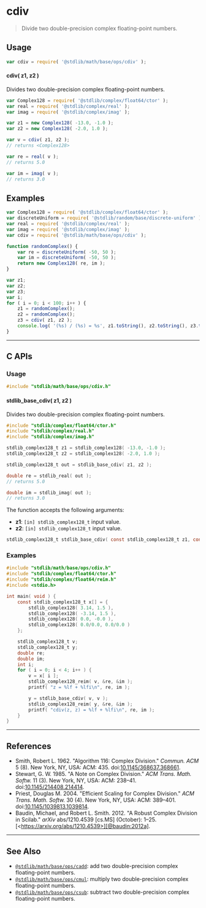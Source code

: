 <!--

@license Apache-2.0

Copyright (c) 2018 The Stdlib Authors.

Licensed under the Apache License, Version 2.0 (the "License");
you may not use this file except in compliance with the License.
You may obtain a copy of the License at

   http://www.apache.org/licenses/LICENSE-2.0

Unless required by applicable law or agreed to in writing, software
distributed under the License is distributed on an "AS IS" BASIS,
WITHOUT WARRANTIES OR CONDITIONS OF ANY KIND, either express or implied.
See the License for the specific language governing permissions and
limitations under the License.

-->

# cdiv

> Divide two double-precision complex floating-point numbers.

<section class="intro">

</section>

<!-- /.intro -->

<section class="usage">

## Usage

```javascript
var cdiv = require( '@stdlib/math/base/ops/cdiv' );
```

#### cdiv( z1, z2 )

Divides two double-precision complex floating-point numbers.

```javascript
var Complex128 = require( '@stdlib/complex/float64/ctor' );
var real = require( '@stdlib/complex/real' );
var imag = require( '@stdlib/complex/imag' );

var z1 = new Complex128( -13.0, -1.0 );
var z2 = new Complex128( -2.0, 1.0 );

var v = cdiv( z1, z2 );
// returns <Complex128>

var re = real( v );
// returns 5.0

var im = imag( v );
// returns 3.0
```

</section>

<!-- /.usage -->

<section class="examples">

## Examples

<!-- eslint no-undef: "error" -->

```javascript
var Complex128 = require( '@stdlib/complex/float64/ctor' );
var discreteUniform = require( '@stdlib/random/base/discrete-uniform' );
var real = require( '@stdlib/complex/real' );
var imag = require( '@stdlib/complex/imag' );
var cdiv = require( '@stdlib/math/base/ops/cdiv' );

function randomComplex() {
    var re = discreteUniform( -50, 50 );
    var im = discreteUniform( -50, 50 );
    return new Complex128( re, im );
}

var z1;
var z2;
var z3;
var i;
for ( i = 0; i < 100; i++ ) {
    z1 = randomComplex();
    z2 = randomComplex();
    z3 = cdiv( z1, z2 );
    console.log( '(%s) / (%s) = %s', z1.toString(), z2.toString(), z3.toString() );
}
```

</section>

<!-- /.examples -->

<!-- C interface documentation. -->

* * *

<section class="c">

## C APIs

<!-- Section to include introductory text. Make sure to keep an empty line after the intro `section` element and another before the `/section` close. -->

<section class="intro">

</section>

<!-- /.intro -->

<!-- C usage documentation. -->

<section class="usage">

### Usage

```c
#include "stdlib/math/base/ops/cdiv.h"
```

#### stdlib_base_cdiv( z1, z2 )

Divides two double-precision complex floating-point numbers.

```c
#include "stdlib/complex/float64/ctor.h"
#include "stdlib/complex/real.h"
#include "stdlib/complex/imag.h"

stdlib_complex128_t z1 = stdlib_complex128( -13.0, -1.0 );
stdlib_complex128_t z2 = stdlib_complex128( -2.0, 1.0 );

stdlib_complex128_t out = stdlib_base_cdiv( z1, z2 );

double re = stdlib_real( out );
// returns 5.0

double im = stdlib_imag( out );
// returns 3.0
```

The function accepts the following arguments:

-   **z1**: `[in] stdlib_complex128_t` input value.
-   **z2**: `[in] stdlib_complex128_t` input value.

```c
stdlib_complex128_t stdlib_base_cdiv( const stdlib_complex128_t z1, const stdlib_complex128_t z2 );
```

</section>

<!-- /.usage -->

<!-- C API usage notes. Make sure to keep an empty line after the `section` element and another before the `/section` close. -->

<section class="notes">

</section>

<!-- /.notes -->

<!-- C API usage examples. -->

<section class="examples">

### Examples

```c
#include "stdlib/math/base/ops/cdiv.h"
#include "stdlib/complex/float64/ctor.h"
#include "stdlib/complex/float64/reim.h"
#include <stdio.h>

int main( void ) {
    const stdlib_complex128_t x[] = {
        stdlib_complex128( 3.14, 1.5 ),
        stdlib_complex128( -3.14, 1.5 ),
        stdlib_complex128( 0.0, -0.0 ),
        stdlib_complex128( 0.0/0.0, 0.0/0.0 )
    };

    stdlib_complex128_t v;
    stdlib_complex128_t y;
    double re;
    double im;
    int i;
    for ( i = 0; i < 4; i++ ) {
        v = x[ i ];
        stdlib_complex128_reim( v, &re, &im );
        printf( "z = %lf + %lfi\n", re, im );

        y = stdlib_base_cdiv( v, v );
        stdlib_complex128_reim( y, &re, &im );
        printf( "cdiv(z, z) = %lf + %lfi\n", re, im );
    }
}
```

</section>

<!-- /.examples -->

</section>

<!-- /.c -->

* * *

<section class="references">

## References

-   Smith, Robert L. 1962. "Algorithm 116: Complex Division." _Commun. ACM_ 5 (8). New York, NY, USA: ACM: 435. doi:[10.1145/368637.368661][@smith:1962a].
-   Stewart, G. W. 1985. "A Note on Complex Division." _ACM Trans. Math. Softw._ 11 (3). New York, NY, USA: ACM: 238–41. doi:[10.1145/214408.214414][@stewart:1985a].
-   Priest, Douglas M. 2004. "Efficient Scaling for Complex Division." _ACM Trans. Math. Softw._ 30 (4). New York, NY, USA: ACM: 389–401. doi:[10.1145/1039813.1039814][@priest:2004a].
-   Baudin, Michael, and Robert L. Smith. 2012. "A Robust Complex Division in Scilab." _arXiv_ abs/1210.4539 \[cs.MS] (October): 1–25. [&lt;https://arxiv.org/abs/1210.4539>][@baudin:2012a].

</section>

<!-- /.references -->

<!-- Section for related `stdlib` packages. Do not manually edit this section, as it is automatically populated. -->

<section class="related">

* * *

## See Also

-   <span class="package-name">[`@stdlib/math/base/ops/cadd`][@stdlib/math/base/ops/cadd]</span><span class="delimiter">: </span><span class="description">add two double-precision complex floating-point numbers.</span>
-   <span class="package-name">[`@stdlib/math/base/ops/cmul`][@stdlib/math/base/ops/cmul]</span><span class="delimiter">: </span><span class="description">multiply two double-precision complex floating-point numbers.</span>
-   <span class="package-name">[`@stdlib/math/base/ops/csub`][@stdlib/math/base/ops/csub]</span><span class="delimiter">: </span><span class="description">subtract two double-precision complex floating-point numbers.</span>

</section>

<!-- /.related -->

<!-- Section for all links. Make sure to keep an empty line after the `section` element and another before the `/section` close. -->

<section class="links">

[@smith:1962a]: https://doi.org/10.1145/368637.368661

[@stewart:1985a]: https://doi.org/10.1145/214408.214414

[@priest:2004a]: https://doi.org/10.1145/1039813.1039814

[@baudin:2012a]: https://arxiv.org/abs/1210.4539

<!-- <related-links> -->

[@stdlib/math/base/ops/cadd]: https://github.com/stdlib-js/math/tree/main/base/ops/cadd

[@stdlib/math/base/ops/cmul]: https://github.com/stdlib-js/math/tree/main/base/ops/cmul

[@stdlib/math/base/ops/csub]: https://github.com/stdlib-js/math/tree/main/base/ops/csub

<!-- </related-links> -->

</section>

<!-- /.links -->

